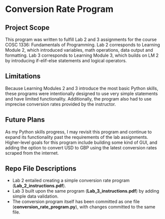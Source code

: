 # Conversion Rate Program

## Project Scope
This program was written to fulfill Lab 2 and 3 assignments for the course COSC 1336: Fundamentals of Programming. Lab 2 corresponds to Learning Module 2, which introduced variables, math operations, data output and formatting. Lab 3 corresponds to Learning Module 3, which builds on LM 2 by introducing if-elif-else statements and logical operators. 

## Limitations
Because Learning Modules 2 and 3 introduce the most basic Python skills, these programs were intentionally designed to use very simple statements and have limited functionality. Additionally, the program also had to use imprecise conversion rates provided by the instructor. 

## Future Plans
As my Python skills progress, I may revisit this program and continue to expand its functionality past the requirements of the lab assignments. Higher-level goals for this program include building some kind of GUI, and adding the option to convert USD to GBP using the latest conversion rates scraped from the internet.

## Repo File Descriptions
- Lab 2 entailed creating a simple conversion rate program (**Lab_2_instructions.pdf**). 
- Lab 3 built upon the same program (**Lab_3_instructions.pdf**) by adding simple data validation.
- The conversion program itself has been committed as one file (**conversion_rate_program.py**), with changes committed to the same file.
